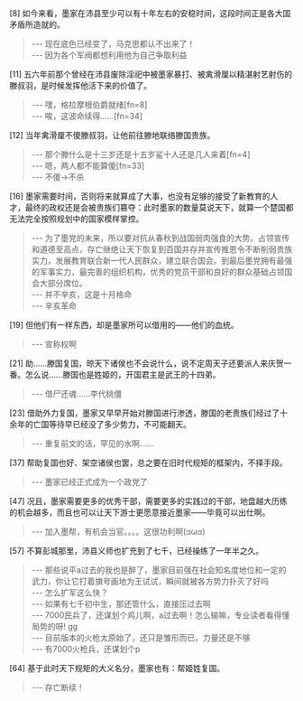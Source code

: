 
[8] 如今来看，墨家在沛县至少可以有十年左右的安稳时间，这段时间正是各大国矛盾所造就的。
>--- 现在底色已经变了，马克思都认不出来了！<br>
>--- 因为各个军阀都想利用他为自己争取利益<br>

[11] 五六年前那个曾经在沛县废除淫祀中被墨家暴打、被禽滑厘以精湛射艺射伤的滕叔羽，是时候发挥他活下来的价值了。
>--- 嘿，格拉摩根伯爵就绪[fn=8]<br>
>--- 唉，这波命续得……[fn=34]<br>

[12] 当年禽滑厘不傻滕叔羽，让他前往滕地联络滕国贵族。
>--- 那个滕什么是十三岁还是十五岁鲨十人还是几人来着[fn=4]<br>
>--- 嗯，两人都不能算傻[fn=33]<br>
>--- 不傻→不杀<br>

[16] 墨家需要时间，否则将来就算成了大事，也没有足够的接受了新教育的人才，最终的政权还是会被贵族们篡夺：此时墨家的数量莫说天下，就算一个楚国都无法完全按照规划中的国家模样掌控。
>--- 为了墨党的未来，所以要对抗从春秋到战国弱肉强食的大势。占领宣传和道德至高点，存亡继绝让天下恢复到百国并存并宣传推恩令不断削弱贵族实力，发展教育联合新一代人民群众，建立联合国会。到最后墨党拥有最强的军事实力，最完善的组织机构，优秀的党员干部和良好的群众基础占领国会大部分席位。<br>
>--- 并不辛亥，这是十月格命<br>
>--- 辛亥革命<br>

[19] 但他们有一样东西，却是墨家所可以借用的——他们的血统。
>--- 宣称权啊<br>

[21] 助……滕国复国，晾天下诸侯也不会说什么，说不定周天子还要派人来庆贺一番。怎么说……滕国也是姓姬的，开国君主是武王的十四弟。
>--- 借尸还魂……李代桃僵<br>

[23] 借助外力复国，墨家又早早开始对滕国进行渗透，滕国的老贵族们经过了十余年的亡国等待早已经没了多少势力，不可能翻天。
>--- 重复前文的话，罕见的水啊……<br>

[37] 帮助复国也好、架空诸侯也罢，总之要在旧时代规矩的框架内，不择手段。
>--- 墨家已经正式成为一个政党了<br>

[47] 况且，墨家需要更多的优秀干部，需要更多的实践过的干部，地盘越大历练的机会越多，而且也可以让天下游士更愿意接近墨家——毕竟可以出仕啊。
>--- 加入墨帮，有机会当官。。。。这很功利啊(ಡωಡ)<br>

[57] 不算彭城那里，沛县义师也扩充到了七千，已经操练了一年半之久。
>--- 那些说平a过去的我也是醉了，墨家目前强在社会知名度地位和一定的武力，你让它打着旗号画地为王试试，瞬间就被各方势力扑灭了好吗<br>
>--- 怎么扩军这么快？<br>
>--- 如果有七千初中生，那还管什么，直接压过去啊<br>
>--- 7000民兵了，还谋划个鸡儿啊，a过去啊！怎么输嘛，专业读者看得懂局势的呀!
gg<br>
>--- 目前版本的火枪太原始了，还只是雏形而已，力量还是不够<br>
>--- 有7000火枪兵，还谋划个p<br>

[64] 基于此时天下规矩的大义名分，墨家也有：帮姬姓复国。
>--- 存亡断续！<br>
